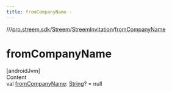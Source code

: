 ```yaml
---
title: fromCompanyName -
---
```

//[<root>](../../../../index.md)/[pro.streem.sdk](../../index.md)/[Streem](../index.md)/[StreemInvitation](index.md)/[fromCompanyName](from-company-name.md)



# fromCompanyName  
[androidJvm]  
Content  
val [fromCompanyName](from-company-name.md): [String](https://kotlinlang.org/api/latest/jvm/stdlib/kotlin/-string/index.html)? = null  



